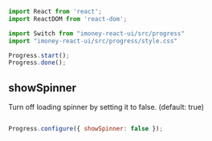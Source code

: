 ```js
import React from 'react';
import ReactDOM from 'react-dom';

import Switch from "imoney-react-ui/src/progress"
import "imoney-react-ui/src/progress/style.css"
```
```js
Progress.start();
Progress.done();

```

## showSpinner
Turn off loading spinner by setting it to false. (default: true)
```js

Progress.configure({ showSpinner: false });
```